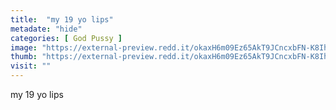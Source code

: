 ```yaml
---
title:  "my 19 yo lips"
metadate: "hide"
categories: [ God Pussy ]
image: "https://external-preview.redd.it/okaxH6m09Ez65AkT9JCncxbFN-K8IhaSnTt0iJ4xNsw.jpg?auto=webp&s=d4cff72ce88263ca0b74a441f8f9a8d6e16c983c"
thumb: "https://external-preview.redd.it/okaxH6m09Ez65AkT9JCncxbFN-K8IhaSnTt0iJ4xNsw.jpg?width=1080&crop=smart&auto=webp&s=22f896c225886c29b619aa82c5cac5093ca687bc"
visit: ""
---
```

my 19 yo lips
